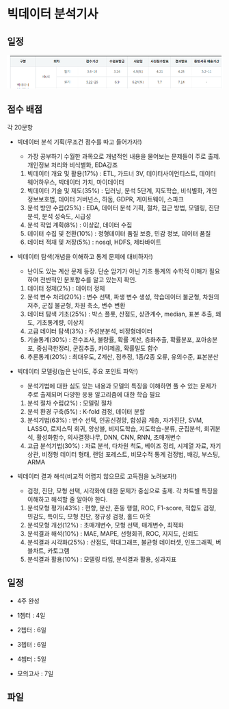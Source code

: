 # 빅데이터 분석기사

## 일정

![일정](./img/img_01.PNG)

## 점수 배점

각 20문항

- 빅데이터 분석 기획(무조건 점수를 따고 들어가자!)
  - 가장 공부하기 수월한 과목으로 개념적인 내용을 물어보는 문제들이 주로 출제. 개인정보 처리와 비식별화, EDA강조

  1. 빅데이터 개요 및 활용(17%) : ETL, 가드너 3V, 데이터사이언티스트, 데이터 웨어하우스, 빅데이터 가치, 마이데이터
  2. 빅데이터 기술 및 제도(35%) : 딥러닝, 분석 5단계, 지도학습, 비식별화, 개인정보보호법, 데이터 거버넌스, 하둡, GDPR, 게이트웨이, 스파크
  3. 분석 방안 수립(25%) : EDA, 데이터 분석 기획, 절차, 접근 방법, 모델링, 진단 분석, 분석 성숙도, 시급성
  4. 분석 작업 계획(8%) : 이상값, 데이터 수집
  5. 데이터 수집 및 전환(10%) : 정형데이터 품질 보증, 민감 정보, 데이터 품질
  6. 데이터 적재 및 저장(5%) : nosql, HDFS, 제타바이트

- 빅데이터 탐색(개념을 이해하고 통계 문제에 대비하자!)
  - 난이도 있는 계산 문제 등장. 단순 암기가 아닌 기초 통계의 수학적 이해가 필요하며 전반적인 분포함수를 알고 있는지 확인.

  1. 데이터 정제(2%) : 데이터 정제
  2. 분석 변수 처리(20%) : 변수 선택, 파생 변수 생성, 학습데이터 불균형, 차원의 저주, 군집 불균형, 차원 축소, 변수 변환
  3. 데이터 탐색 기초(25%) : 박스 플롯, 산점도, 상관계수, median, 표본 추출, 왜도, 기초통계량, 이상치
  4. 고급 데이터 탐색(3%) : 주성분분석, 비정형데이터
  5. 기술통계(30%) : 전수조사, 불량률, 확률 계산, 층화추출, 확률분포, 포아송분포, 중심극한정리, 군집추출, 카이제곱, 확률밀도 함수
  6. 추론통계(20%) : 최대우도, Z계산, 점추정, 1종/2종 오류, 유의수준, 표본분산

- 빅데이터 모델링(높은 난이도, 주요 포인트 파악!)
  - 분석기법에 대한 심도 있는 내용과 모델의 특징을 이해하면 풀 수 있는 문제가 주로 출제되며 다양한 응용 알고리즘에 대한 학습 필요

  1. 분석 절차 수립(2%) : 모델링 절차
  2. 분석 환경 구축(5%) : K-fold 검정, 데이터 분할
  3. 분석기법(63%) : 변수 선택, 인공신경망, 합성곱 계층, 자가진단, SVM, LASSO, 로지스틱 회귀, 앙상블, 비지도학습, 지도학습-분류, 군집분석, 회귀분석, 활성화함수, 의사결정나무, DNN, CNN, RNN, 초매개변수
  4. 고급 분석기법(30%) : 자료 분석, 다차원 척도, 베이즈 정리, 시계열 자료, 자기상관, 비정형 데이터 형태, 랜덤 포레스트, 비모수적 통계 검정법, 배깅, 부스팅, ARMA

- 빅데이터 결과 해석(비교적 어렵지 않으므로 고득점을 노려보자!)
  - 검정, 진단, 모형 선택, 시각화에 대한 문제가 중심으로 출제. 각 차트별 특징을 이해하고 해석할 줄 알아야 한다.

  1. 분석모형 평가(43%) : 편향, 분산, 혼동 행렬, ROC, F1-score, 적합도 검정, 민감도, 특이도, 모형 진단, 정규성 검정, 홀드 아웃
  2. 분석모형 개선(12%) : 초매개변수, 모형 선택, 매개변수, 최적화
  3. 분석결과 해석(10%) : MAE, MAPE, 선형회귀, ROC, 지지도, 신뢰도
  4. 분석결과 시각화(25%) : 산점도, 막대그래프, 불균형 데이터셋, 인포그래픽, 버블차트, 카토그램
  5. 분석결과 활용(10%) : 모델링 타입, 분석결과 활용, 성과지표

## 일정

- 4주 완성

- 1쳅터 : 4일
- 2쳅터 : 6일
- 3쳅터 : 6일
- 4쳅터 : 5일
- 모의고사 : 7일

## 파일